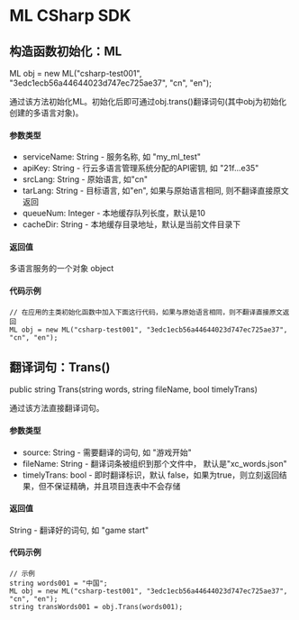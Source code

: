 ML CSharp SDK
=============

构造函数初始化：ML
--------------

ML obj = new ML("csharp-test001", "3edc1ecb56a44644023d747ec725ae37", "cn", "en");

通过该方法初始化ML。初始化后即可通过obj.trans()翻译词句(其中obj为初始化创建的多语言对象)。

#### 参数类型

* serviceName: String - 服务名称, 如 "my_ml_test"
* apiKey: String - 行云多语言管理系统分配的API密钥, 如 "21f...e35"
* srcLang: String - 原始语言, 如"cn"
* tarLang: String - 目标语言, 如"en", 如果与原始语言相同, 则不翻译直接原文返回
* queueNum: Integer - 本地缓存队列长度，默认是10
* cacheDir: String - 本地缓存目录地址，默认是当前文件目录下

#### 返回值

多语言服务的一个对象 object

#### 代码示例

	// 在应用的主类初始化函数中加入下面这行代码，如果与原始语言相同，则不翻译直接原文返回
	ML obj = new ML("csharp-test001", "3edc1ecb56a44644023d747ec725ae37", "cn", "en");
		
翻译词句：Trans()
-----------------

public string Trans(string words, string fileName, bool timelyTrans)

通过该方法直接翻译词句。

#### 参数类型

* source: String - 需要翻译的词句, 如 "游戏开始"
* fileName: String - 翻译词条被组织到那个文件中， 默认是"xc_words.json"
* timelyTrans: bool - 即时翻译标识，默认 false，如果为true，则立刻返回结果，但不保证精确，并且项目连表中不会存储

#### 返回值

String - 翻译好的词句, 如 "game start"

#### 代码示例

	// 示例
	string words001 = "中国";
	ML obj = new ML("csharp-test001", "3edc1ecb56a44644023d747ec725ae37", "cn", "en");
	string transWords001 = obj.Trans(words001);
	